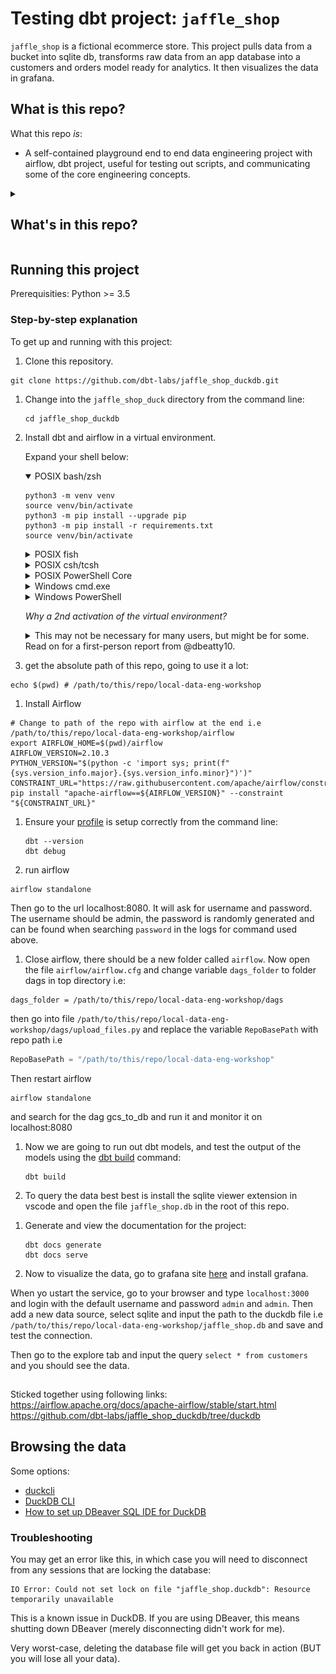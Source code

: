 # Testing dbt project: `jaffle_shop`

`jaffle_shop` is a fictional ecommerce store. This project pulls data from a bucket into sqlite db, transforms raw data from an app database into a customers and orders model ready for analytics. It then visualizes the data in grafana.

## What is this repo?

What this repo _is_:

- A self-contained playground end to end data engineering project with airflow, dbt project, useful for testing out scripts, and communicating some of the core engineering concepts.

<details>
<summary>

## What's in this repo?

</summary>

This repo contains [seeds](https://docs.getdbt.com/docs/building-a-dbt-project/seeds) that includes some (fake) raw data from a fictional app along with some basic dbt [models](https://docs.getdbt.com/docs/building-a-dbt-project/building-models), tests, and docs for this data.

The raw data consists of customers, orders, and payments, with the following entity-relationship diagram:

![Jaffle Shop ERD](/etc/jaffle_shop_erd.png)

</details>

## Running this project

Prerequisities: Python >= 3.5

### Step-by-step explanation

To get up and running with this project:

1. Clone this repository.

```shell
git clone https://github.com/dbt-labs/jaffle_shop_duckdb.git

```

1. Change into the `jaffle_shop_duck` directory from the command line:

   ```shell
   cd jaffle_shop_duckdb
   ```

1. Install dbt and airflow in a virtual environment.

   Expand your shell below:

   <details open>
   <summary>POSIX bash/zsh</summary>

   ```shell
   python3 -m venv venv
   source venv/bin/activate
   python3 -m pip install --upgrade pip
   python3 -m pip install -r requirements.txt
   source venv/bin/activate
   ```

   </details>

   <details>
   <summary>POSIX fish</summary>

   ```shell
   python3 -m venv venv
   source venv/bin/activate.fish
   python3 -m pip install --upgrade pip
   python3 -m pip install -r requirements.txt
   source venv/bin/activate.fish
   ```

   </details>

   <details>
   <summary>POSIX csh/tcsh</summary>

   ```shell
   python3 -m venv venv
   source venv/bin/activate.csh
   python3 -m pip install --upgrade pip
   python3 -m pip install -r requirements.txt
   source venv/bin/activate.csh
   ```

   </details>

   <details>
   <summary>POSIX PowerShell Core</summary>

   ```shell
   python3 -m venv venv
   venv/bin/Activate.ps1
   python3 -m pip install --upgrade pip
   python3 -m pip install -r requirements.txt
   venv/bin/Activate.ps1
   ```

   </details>

   <details>
   <summary>Windows cmd.exe</summary>

   ```shell
   python -m venv venv
   venv\Scripts\activate.bat
   python -m pip install --upgrade pip
   python -m pip install -r requirements.txt
   venv\Scripts\activate.bat
   ```

   </details>

   <details>
   <summary>Windows PowerShell</summary>

   ```shell
   python -m venv venv
   venv\Scripts\Activate.ps1
   python -m pip install --upgrade pip
   python -m pip install -r requirements.txt
   venv\Scripts\Activate.ps1
   ```

   </details>

   _Why a 2nd activation of the virtual environment?_
   <details>
   <summary>This may not be necessary for many users, but might be for some. Read on for a first-person report from @dbeatty10.</summary>

   I use `zsh` as my shell on my MacBook Pro, and I use `pyenv` to manage my Python environments. I already had an alpha version of dbt Core 1.2 installed (and yet another via [pipx](https://pypa.github.io/pipx/installation/)):

   ```shell
   $ which dbt
   /Users/dbeatty/.pyenv/shims/dbt
   ```

   ```shell
   $ dbt --version
   Core:
     - installed: 1.2.0-a1
     - latest:    1.1.1    - Ahead of latest version!

   Plugins:
     - bigquery:  1.2.0a1 - Ahead of latest version!
     - snowflake: 1.2.0a1 - Ahead of latest version!
     - redshift:  1.2.0a1 - Ahead of latest version!
     - postgres:  1.2.0a1 - Ahead of latest version!
   ```

   Then I ran all the steps to create a virtual environment and install the requirements of our DuckDB-based Jaffle Shop repo:

   ```shell
   $ python3 -m venv venv
   $ source venv/bin/activate
   (venv) $ python3 -m pip install --upgrade pip
   (venv) $ python3 -m pip install -r requirements.txt
   ```

   Let's examine where `dbt` is installed and which version it is reporting:

   ```shell
   (venv) $ which dbt
   /Users/dbeatty/projects/jaffle_duck/venv/bin/dbt
   ```

   ```shell
   (venv) $ dbt --version
   Core:
     - installed: 1.2.0-a1
     - latest:    1.1.1    - Ahead of latest version!

   Plugins:
     - bigquery:  1.2.0a1 - Ahead of latest version!
     - snowflake: 1.2.0a1 - Ahead of latest version!
     - redshift:  1.2.0a1 - Ahead of latest version!
     - postgres:  1.2.0a1 - Ahead of latest version!
   ```

   ❌ That isn't what we expected -- something isn't right. 😢

   So let's reactivate the virtual environment and try again...

   ```shell
   (venv) $ source venv/bin/activate
   ```

   ```shell
   (venv) $ dbt --version
   Core:
     - installed: 1.1.1
     - latest:    1.1.1 - Up to date!

   Plugins:
     - postgres: 1.1.1 - Up to date!
     - duckdb:   1.1.3 - Up to date!
   ```

   ✅ This is what we want -- the 2nd reactivation worked. 😎
   </details>

1. get the absolute path of this repo, going to use it a lot:

```
echo $(pwd) # /path/to/this/repo/local-data-eng-workshop
```

1. Install Airflow

```shell
# Change to path of the repo with airflow at the end i.e /path/to/this/repo/local-data-eng-workshop/airflow
export AIRFLOW_HOME=$(pwd)/airflow
AIRFLOW_VERSION=2.10.3
PYTHON_VERSION="$(python -c 'import sys; print(f"{sys.version_info.major}.{sys.version_info.minor}")')"
CONSTRAINT_URL="https://raw.githubusercontent.com/apache/airflow/constraints-${AIRFLOW_VERSION}/constraints-${PYTHON_VERSION}.txt"
pip install "apache-airflow==${AIRFLOW_VERSION}" --constraint "${CONSTRAINT_URL}"
```

1. Ensure your [profile](https://docs.getdbt.com/reference/profiles.yml) is setup correctly from the command line:

   ```shell
   dbt --version
   dbt debug
   ```

1. run airflow

```
airflow standalone
```

Then go to the url localhost:8080. It will ask for username and password. The username should be admin, the password is randomly generated and can be found when searching `password` in the logs for command used above.

1. Close airflow, there should be a new folder called `airflow`. Now open the file `airflow/airflow.cfg` and change variable `dags_folder` to folder dags in top directory i.e:

```
dags_folder = /path/to/this/repo/local-data-eng-workshop/dags
```

then go into file `/path/to/this/repo/local-data-eng-workshop/dags/upload_files.py`
and replace the variable `RepoBasePath` with repo path i.e

```python
RepoBasePath = "/path/to/this/repo/local-data-eng-workshop"
```

Then restart airflow

```
airflow standalone
```

and search for the dag gcs_to_db and run it and monitor it on localhost:8080

1. Now we are going to run out dbt models, and test the output of the models using the [dbt build](https://docs.getdbt.com/reference/commands/build) command:

   ```shell
   dbt build
   ```

1. To query the data best best is install the sqlite viewer extension in vscode and open the file `jaffle_shop.db` in the root of this repo.

<!-- 1. Query the data:

   Launch a DuckDB command-line interface (CLI):

   ```shell
   duckcli jaffle_shop.duckdb
   ```

   Run a query at the prompt and exit:

   ```
   select * from customers where customer_id = 42;
   exit;
   ```

   Alternatively, use a single-liner to perform the query:

   ```shell
   duckcli jaffle_shop.duckdb -e "select * from customers where customer_id = 42"
   ```

   or:

   ```shell
   echo 'select * from customers where customer_id = 42' | duckcli jaffle_shop.duckdb
   ```
   s -->

1. Generate and view the documentation for the project:

   ```shell
   dbt docs generate
   dbt docs serve
   ```

1. Now to visualize the data, go to grafana site [here](https://grafana.com/docs/grafana/latest/setup-grafana/installation/) and install grafana.

When yo ustart the service, go to your browser and type `localhost:3000` and login with the default username and password `admin` and `admin`. Then add a new data source, select sqlite and input the path to the duckdb file i.e `/path/to/this/repo/local-data-eng-workshop/jaffle_shop.db` and save and test the connection.

Then go to the explore tab and input the query `select * from customers` and you should see the data.

##

Sticked together using following links:
https://airflow.apache.org/docs/apache-airflow/stable/start.html
https://github.com/dbt-labs/jaffle_shop_duckdb/tree/duckdb

## Browsing the data

Some options:

- [duckcli](https://pypi.org/project/duckcli/)
- [DuckDB CLI](https://duckdb.org/docs/installation/?environment=cli)
- [How to set up DBeaver SQL IDE for DuckDB](https://duckdb.org/docs/guides/sql_editors/dbeaver)

### Troubleshooting

You may get an error like this, in which case you will need to disconnect from any sessions that are locking the database:

```
IO Error: Could not set lock on file "jaffle_shop.duckdb": Resource temporarily unavailable
```

This is a known issue in DuckDB. If you are using DBeaver, this means shutting down DBeaver (merely disconnecting didn't work for me).

Very worst-case, deleting the database file will get you back in action (BUT you will lose all your data).
